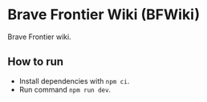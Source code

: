 # Brave Frontier Wiki (BFWiki)

Brave Frontier wiki.

## How to run

- Install dependencies with `npm ci`.
- Run command `npm run dev`.